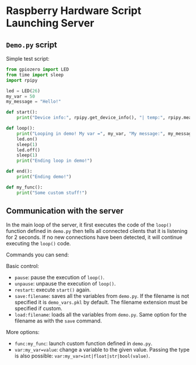 # Raspberry Hardware Script Launching Server

## `Demo.py` script

Simple test script:

```python
from gpiozero import LED
from time import sleep
import rpipy

led = LED(26)
my_var = 50
my_message = "Hello!"

def start():
    print("Device info:", rpipy.get_device_info(), "| temp:", rpipy.measure_temp())

def loop():
    print("Looping in demo! My var =", my_var, "My message:", my_message)
    led.on()
    sleep(1)
    led.off()
    sleep(1)
    print("Ending loop in demo!")

def end():
    print("Ending demo!")

def my_func():
    print("Some custom stuff!")
```

## Communication with the server

In the main loop of the server, it first executes the code of the `loop()` function defined in `demo.py` then tells all connected clients that it is listening for 2 seconds. If no new connections have been detected, it will continue executing the `loop()` code.

Commands you can send:

Basic control:

- `pause`: pause the execution of `loop()`.
- `unpause`: unpause the execution of `loop()`.
- `restart`: execute `start()` again.
- `save:filename`: saves all the variables from `demo.py`. If the filename is not specified it is `demo_vars.pkl` by default. The filename extension must be specified if custom. 
- `load:filename`: loads all the variables from `demo.py`. Same option for the filename as with the `save` command.

More options:

- `func:my_func`: launch custom function defined in `demo.py`.
- `var:my_var=value`: change a variable to the given value. Passing the type is also possible: `var:my_var=int|float|str|bool(value)`.
